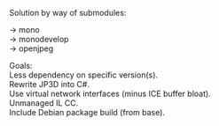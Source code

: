 Solution by way of submodules:<br/>

-> mono<br/>
-> monodevelop<br/>
-> openjpeg<br/>

Goals:<br/>
Less dependency on specific version(s).<br/>
Rewrite JP3D into C#.<br/>
Use virtual network interfaces (minus ICE buffer bloat).<br/>
Unmanaged IL CC.<br/>
Include Debian package build (from base).<br/>

